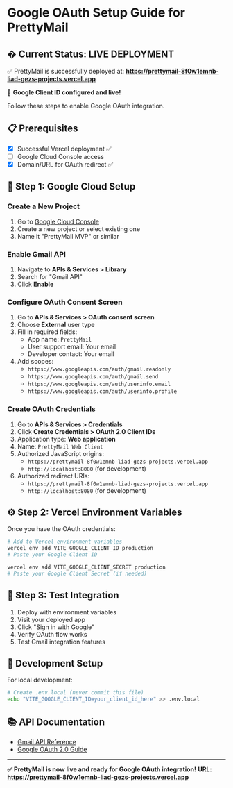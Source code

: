 # Google OAuth Setup Guide for PrettyMail

## � **Current Status: LIVE DEPLOYMENT**

✅ PrettyMail is successfully deployed at:
**https://prettymail-8f0w1emnb-liad-gezs-projects.vercel.app**

🔧 **Google Client ID configured and live!**

Follow these steps to enable Google OAuth integration.

## 📋 **Prerequisites**
- [x] Successful Vercel deployment ✅
- [ ] Google Cloud Console access
- [x] Domain/URL for OAuth redirect ✅

## 🔧 **Step 1: Google Cloud Setup**

### Create a New Project
1. Go to [Google Cloud Console](https://console.cloud.google.com/)
2. Create a new project or select existing one
3. Name it "PrettyMail MVP" or similar

### Enable Gmail API
1. Navigate to **APIs & Services > Library**
2. Search for "Gmail API"
3. Click **Enable**

### Configure OAuth Consent Screen
1. Go to **APIs & Services > OAuth consent screen**
2. Choose **External** user type
3. Fill in required fields:
   - App name: `PrettyMail`
   - User support email: Your email
   - Developer contact: Your email
4. Add scopes:
   - `https://www.googleapis.com/auth/gmail.readonly`
   - `https://www.googleapis.com/auth/gmail.send`
   - `https://www.googleapis.com/auth/userinfo.email`
   - `https://www.googleapis.com/auth/userinfo.profile`

### Create OAuth Credentials
1. Go to **APIs & Services > Credentials**
2. Click **Create Credentials > OAuth 2.0 Client IDs**
3. Application type: **Web application**
4. Name: `PrettyMail Web Client`
5. Authorized JavaScript origins:
   - `https://prettymail-8f0w1emnb-liad-gezs-projects.vercel.app`
   - `http://localhost:8080` (for development)
6. Authorized redirect URIs:
   - `https://prettymail-8f0w1emnb-liad-gezs-projects.vercel.app`
   - `http://localhost:8080` (for development)

## ⚙️ **Step 2: Vercel Environment Variables**

Once you have the OAuth credentials:

```bash
# Add to Vercel environment variables
vercel env add VITE_GOOGLE_CLIENT_ID production
# Paste your Google Client ID

vercel env add VITE_GOOGLE_CLIENT_SECRET production  
# Paste your Google Client Secret (if needed)
```

## 🧪 **Step 3: Test Integration**

1. Deploy with environment variables
2. Visit your deployed app
3. Click "Sign in with Google"
4. Verify OAuth flow works
5. Test Gmail integration features

## 🔧 **Development Setup**

For local development:

```bash
# Create .env.local (never commit this file)
echo "VITE_GOOGLE_CLIENT_ID=your_client_id_here" >> .env.local
```

## 📚 **API Documentation**

- [Gmail API Reference](https://developers.google.com/gmail/api)
- [Google OAuth 2.0 Guide](https://developers.google.com/identity/protocols/oauth2)

---

**✅ PrettyMail is now live and ready for Google OAuth integration!**
**URL: https://prettymail-8f0w1emnb-liad-gezs-projects.vercel.app**